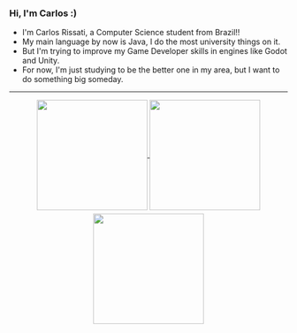 ### Hi, I'm Carlos :)
  - I'm Carlos Rissati, a Computer Science student from Brazil!!
  - My main language by now is Java, I do the most university things on it.
  - But I'm trying to improve my Game Developer skills in engines like Godot and Unity.
  - For now, I'm just studying to be the better one in my area, but I want to do something big someday.

<!-- ![Anurag's GitHub stats](https://github-readme-stats.vercel.app/api?username=CarlosRissati&show_icons=true&theme=synthwave)

![Top Langs](https://github-readme-stats.vercel.app/api/top-langs/?username=CarlosRissati&layout=donut&size_weight=0.5&count_weight=0.5&hide=GAP&theme=synthwave) -->
---

<a href="https://github.com/anuraghazra/github-readme-stats">
  <div align=center>
    <img height=200 align="center" src="https://github-readme-stats.vercel.app/api?username=CarlosRissati&show_icons=true&theme=synthwave" />
    <img height=200 align="center" src="https://github-readme-stats.vercel.app/api/top-langs/?username=CarlosRissati&layout=donut&size_weight=0.5&count_weight=0.5&hide=GAP&theme=synthwave" />
  </div>
</a>
<a href="https://github.com/anuraghazra/convoychat">
  <div align=center style="margin:6px">
    <img 
    height=200
    src="https://github-readme-stats.vercel.app/api/wakatime?username=@CarlosRissati&theme=synthwave" />
  </div>
</a>

<!-- ![Harlok's WakaTime stats](https://github-readme-stats.vercel.app/api/wakatime?username=@CarlosRissati&theme=synthwave) -->